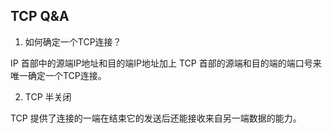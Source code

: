 ## TCP Q&A

1. 如何确定一个TCP连接？

IP 首部中的源端IP地址和目的端IP地址加上 TCP 首部的源端和目的端的端口号来唯一确定一个TCP连接。

2. TCP 半关闭

TCP 提供了连接的一端在结束它的发送后还能接收来自另一端数据的能力。
